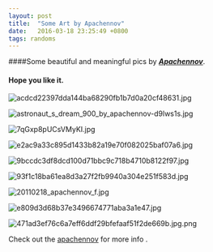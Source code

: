 ```yaml
---
layout: post
title:  "Some Art by Apachennov"
date:   2016-03-18 23:25:49 +0800
tags: randoms
---
```


####Some beautiful and meaningful pics by [***Apachennov***][origin].

#### Hope you like it.

![acdcd22397dda144ba68290fb1b7d0a20cf48631.jpg](https://ooo.0o0.ooo/2016/03/18/56ec1a9ad2f0c.jpg)

![astronaut_s_dream_900_by_apachennov-d9lws1s.jpg](https://ooo.0o0.ooo/2016/03/18/56ec1ba087aae.jpg)

![7qGxp8pUCsVMyKI.jpg](https://ooo.0o0.ooo/2016/03/18/56ec1ba0d0320.jpg)

![e2ac9a33c895d1433b82a19e70f082025baf07a6.jpg](https://ooo.0o0.ooo/2016/03/18/56ec1ba129cf9.jpg)

![9bccdc3df8dcd100d71bbc9c718b4710b8122f97.jpg](https://ooo.0o0.ooo/2016/03/18/56ec1ba1536d0.jpg)

![93f1c18ba61ea8d3a27f2fb9940a304e251f583d.jpg](https://ooo.0o0.ooo/2016/03/18/56ec1ba2ab911.jpg)

![20110218_apachennov_f.jpg](https://ooo.0o0.ooo/2016/03/18/56ec1ba3e7006.jpg)

![e809d3d68b37e3496674771aba3a1e47.jpg](https://ooo.0o0.ooo/2016/03/18/56ec1ba62e543.jpg)

![471ad3ef76c6a7eff6ddf29bfefaaf51f2de669b.jpg.png](https://ooo.0o0.ooo/2016/03/18/56ec1bb19af59.png)

Check out the [apachennov][origin] for more info .

[origin]: http://apachennov.deviantart.com